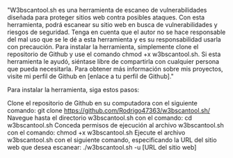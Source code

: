 "W3bscantool.sh es una herramienta de escaneo de vulnerabilidades diseñada para proteger sitios web contra posibles ataques. Con esta herramienta, podrá escanear su sitio web en busca de vulnerabilidades y riesgos de seguridad. Tenga en cuenta que el autor no se hace responsable del mal uso que se le dé a esta herramienta y es su responsabilidad usarla con precaución. Para instalar la herramienta, simplemente clone el repositorio de Github y use el comando chmod +x w3bscantool.sh. Si esta herramienta le ayudó, siéntase libre de compartirla con cualquier persona que pueda necesitarla. Para obtener más información sobre mis proyectos, visite mi perfil de Github en [enlace a tu perfil de Github]."

Para instalar la herramienta, siga estos pasos:

Clone el repositorio de Github en su computadora con el siguiente comando: git clone https://github.com/Rodrigo47363/w3bscantool.sh/
Navegue hasta el directorio w3bscantool.sh con el comando: cd w3bscantool.sh
Conceda permisos de ejecución al archivo w3bscantool.sh con el comando: chmod +x w3bscantool.sh
Ejecute el archivo w3bscantool.sh con el siguiente comando, especificando la URL del sitio web que desea escanear: ./w3bscantool.sh -u [URL del sitio web]
